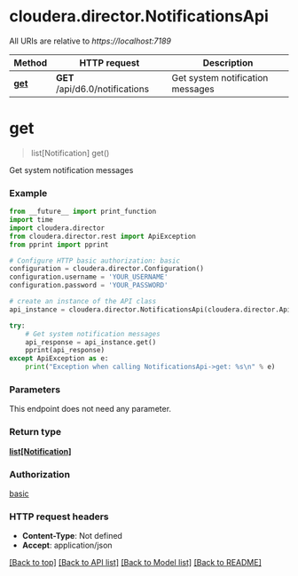 # cloudera.director.NotificationsApi

All URIs are relative to *https://localhost:7189*

Method | HTTP request | Description
------------- | ------------- | -------------
[**get**](NotificationsApi.md#get) | **GET** /api/d6.0/notifications | Get system notification messages


# **get**
> list[Notification] get()

Get system notification messages

### Example
```python
from __future__ import print_function
import time
import cloudera.director
from cloudera.director.rest import ApiException
from pprint import pprint

# Configure HTTP basic authorization: basic
configuration = cloudera.director.Configuration()
configuration.username = 'YOUR_USERNAME'
configuration.password = 'YOUR_PASSWORD'

# create an instance of the API class
api_instance = cloudera.director.NotificationsApi(cloudera.director.ApiClient(configuration))

try:
    # Get system notification messages
    api_response = api_instance.get()
    pprint(api_response)
except ApiException as e:
    print("Exception when calling NotificationsApi->get: %s\n" % e)
```

### Parameters
This endpoint does not need any parameter.

### Return type

[**list[Notification]**](Notification.md)

### Authorization

[basic](../README.md#basic)

### HTTP request headers

 - **Content-Type**: Not defined
 - **Accept**: application/json

[[Back to top]](#) [[Back to API list]](../README.md#documentation-for-api-endpoints) [[Back to Model list]](../README.md#documentation-for-models) [[Back to README]](../README.md)

